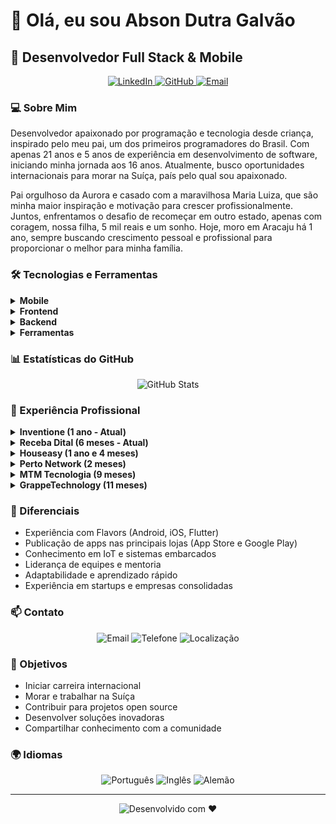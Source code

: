 # 👋 Olá, eu sou Abson Dutra Galvão

## 🚀 Desenvolvedor Full Stack & Mobile

<div align="center">
  <a href="https://linkedin.com/in/seu-linkedin">
    <img src="https://img.shields.io/badge/LinkedIn-0077B5?style=for-the-badge&logo=linkedin&logoColor=white" alt="LinkedIn"/>
  </a>
  <a href="https://github.com/seu-github">
    <img src="https://img.shields.io/badge/GitHub-100000?style=for-the-badge&logo=github&logoColor=white" alt="GitHub"/>
  </a>
  <a href="mailto:absongalvao@gmail.com">
    <img src="https://img.shields.io/badge/Email-D14836?style=for-the-badge&logo=gmail&logoColor=white" alt="Email"/>
  </a>
</div>

### 💻 Sobre Mim
Desenvolvedor apaixonado por programação e tecnologia desde criança, inspirado pelo meu pai, um dos primeiros programadores do Brasil. Com apenas 21 anos e 5 anos de experiência em desenvolvimento de software, iniciando minha jornada aos 16 anos. Atualmente, busco oportunidades internacionais para morar na Suíça, país pelo qual sou apaixonado.

Pai orgulhoso da Aurora e casado com a maravilhosa Maria Luiza, que são minha maior inspiração e motivação para crescer profissionalmente. Juntos, enfrentamos o desafio de recomeçar em outro estado, apenas com coragem, nossa filha, 5 mil reais e um sonho. Hoje, moro em Aracaju há 1 ano, sempre buscando crescimento pessoal e profissional para proporcionar o melhor para minha família.

### 🛠️ Tecnologias e Ferramentas

<details>
<summary><b>Mobile</b></summary>
<br>
<div align="center">
  <img src="https://img.shields.io/badge/Flutter-02569B?style=for-the-badge&logo=flutter&logoColor=white" alt="Flutter"/>
  <img src="https://img.shields.io/badge/FlutterFlow-02569B?style=for-the-badge&logo=flutter&logoColor=white" alt="FlutterFlow"/>
  <img src="https://img.shields.io/badge/Dart-0175C2?style=for-the-badge&logo=dart&logoColor=white" alt="Dart"/>
  <img src="https://img.shields.io/badge/Android-3DDC84?style=for-the-badge&logo=android&logoColor=white" alt="Android"/>
  <img src="https://img.shields.io/badge/iOS-000000?style=for-the-badge&logo=ios&logoColor=white" alt="iOS"/>
  <img src="https://img.shields.io/badge/Kotlin-0095D5?style=for-the-badge&logo=kotlin&logoColor=white" alt="Kotlin"/>
  <img src="https://img.shields.io/badge/Swift-FA7343?style=for-the-badge&logo=swift&logoColor=white" alt="Swift"/>
</div>
</details>

<details>
<summary><b>Frontend</b></summary>
<br>
<div align="center">
  <img src="https://img.shields.io/badge/Angular-DD0031?style=for-the-badge&logo=angular&logoColor=white" alt="Angular"/>
  <img src="https://img.shields.io/badge/TypeScript-007ACC?style=for-the-badge&logo=typescript&logoColor=white" alt="TypeScript"/>
  <img src="https://img.shields.io/badge/JavaScript-F7DF1E?style=for-the-badge&logo=javascript&logoColor=black" alt="JavaScript"/>
  <img src="https://img.shields.io/badge/HTML5-E34F26?style=for-the-badge&logo=html5&logoColor=white" alt="HTML5"/>
  <img src="https://img.shields.io/badge/CSS3-1572B6?style=for-the-badge&logo=css3&logoColor=white" alt="CSS3"/>
  <img src="https://img.shields.io/badge/Tailwind_CSS-38B2AC?style=for-the-badge&logo=tailwind-css&logoColor=white" alt="Tailwind"/>
</div>
</details>

<details>
<summary><b>Backend</b></summary>
<br>
<div align="center">
  <img src="https://img.shields.io/badge/.NET-512BD4?style=for-the-badge&logo=dotnet&logoColor=white" alt=".NET"/>
  <img src="https://img.shields.io/badge/C%23-239120?style=for-the-badge&logo=c-sharp&logoColor=white" alt="C#"/>
  <img src="https://img.shields.io/badge/Supabase-3ECF8E?style=for-the-badge&logo=supabase&logoColor=white" alt="Supabase"/>
</div>
</details>

<details>
<summary><b>Ferramentas</b></summary>
<br>
<div align="center">
  <img src="https://img.shields.io/badge/Git-F05032?style=for-the-badge&logo=git&logoColor=white" alt="Git"/>
  <img src="https://img.shields.io/badge/Firebase-FFCA28?style=for-the-badge&logo=firebase&logoColor=black" alt="Firebase"/>
  <img src="https://img.shields.io/badge/Jira-0052CC?style=for-the-badge&logo=jira&logoColor=white" alt="Jira"/>
  <img src="https://img.shields.io/badge/Easy%20Panel-FF6B6B?style=for-the-badge&logo=easypanel&logoColor=white" alt="Easy Panel"/>
  <img src="https://img.shields.io/badge/Hostinger-2E4364?style=for-the-badge&logo=hostinger&logoColor=white" alt="Hostinger"/>
</div>
</details>

### 📊 Estatísticas do GitHub
<div align="center">
  <img src="https://github-readme-stats.vercel.app/api?username=seu-usuario&show_icons=true&theme=radical" alt="GitHub Stats"/>
</div>

### 💼 Experiência Profissional

<details>
<summary><b>Inventione (1 ano - Atual)</b></summary>
<br>
**Desenvolvedor FullStack Júnior (Angular, .NET e Flutter)**
- Liderança do departamento de desenvolvimento
- Desenvolvimento de produtos como Filazero, CloudMidia, Filazero Food, Filazero Checkout
- Gestão de equipe e projetos
- Responsável por 1 desenvolvedor Júnior
</details>

<details>
<summary><b>Receba Dital (6 meses - Atual)</b></summary>
<br>
**Desenvolvedor FullStack Júnior (Angular, .NET)**
- Desenvolvimento de aplicação de cobrança
- Sistema de notificações (email, redes sociais, SMS, push)
- Design de projeto e modelagem de banco de dados
- Experiência com APIs RESTful e integrações
</details>

<details>
<summary><b>Houseasy (1 ano e 4 meses)</b></summary>
<br>
**Desenvolvedor Mobile Flutter Júnior III**
- Desenvolvimento de apps para automação residencial
- Integração com IoT (MQTT, Raspberry Pi, ESP32, Arduino)
- Desenvolvimento de skills para Alexa
- Experiência com sistemas embarcados
</details>

<details>
<summary><b>Perto Network (2 meses)</b></summary>
<br>
**Desenvolvedor Mobile Flutter Pleno**
- Responsável pela criação de projeto
- Transferência de conhecimento em Flutter para a equipe
- Desenvolvimento rápido e eficiente
</details>

<details>
<summary><b>MTM Tecnologia (9 meses)</b></summary>
<br>
**Desenvolvedor Mobile Android e iOS**
- Desenvolvimento nativo Android e iOS
- Publicação de apps nas lojas
- Aprendizado em flavors
- Resolução de bugs e otimizações
</details>

<details>
<summary><b>GrappeTechnology (11 meses)</b></summary>
<br>
**Desenvolvedor Mobile Flutter Júnior**
- Primeira experiência com Flutter e mercado de trabalho
- Desenvolvimento de CRM com Frappe
- Projeto adquirido pela MTM
</details>

### 🌟 Diferenciais
- Experiência com Flavors (Android, iOS, Flutter)
- Publicação de apps nas principais lojas (App Store e Google Play)
- Conhecimento em IoT e sistemas embarcados
- Liderança de equipes e mentoria
- Adaptabilidade e aprendizado rápido
- Experiência em startups e empresas consolidadas

### 📫 Contato
<div align="center">
  <img src="https://img.shields.io/badge/Email-absongalvao@gmail.com-D14836?style=for-the-badge&logo=gmail&logoColor=white" alt="Email"/>
  <img src="https://img.shields.io/badge/Telefone-+55%2082%2099137--9696-25D366?style=for-the-badge&logo=whatsapp&logoColor=white" alt="Telefone"/>
  <img src="https://img.shields.io/badge/Localização-Aracaju,%20Sergipe-1DA1F2?style=for-the-badge&logo=location&logoColor=white" alt="Localização"/>
</div>

### 🎯 Objetivos
- Iniciar carreira internacional
- Morar e trabalhar na Suíça
- Contribuir para projetos open source
- Desenvolver soluções inovadoras
- Compartilhar conhecimento com a comunidade

### 🌍 Idiomas
<div align="center">
  <img src="https://img.shields.io/badge/Português-Nativo-1DA1F2?style=for-the-badge&logo=language&logoColor=white" alt="Português"/>
  <img src="https://img.shields.io/badge/Inglês-Intermediário-1DA1F2?style=for-the-badge&logo=language&logoColor=white" alt="Inglês"/>
  <img src="https://img.shields.io/badge/Alemão-Básico-1DA1F2?style=for-the-badge&logo=language&logoColor=white" alt="Alemão"/>
</div>

---
<div align="center">
  <img src="https://img.shields.io/badge/Desenvolvido%20com%20❤️%20por-Abson%20Dutra%20Galvão-FF0000?style=for-the-badge" alt="Desenvolvido com ❤️"/>
</div> 
